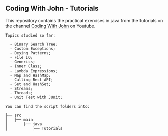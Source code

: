 ## Coding With John - Tutorials

This repository contains the practical exercises in java from the tutorials on the channel [Coding With John](https://www.youtube.com/@CodingWithJohn) on Youtube.

```
Topics studied so far:

  - Binary Search Tree;
  - Custom Exceptions;
  - Desing Patterns;
  - File IO;
  - Generics;
  - Inner Class;
  - Lambda Expressions;
  - Map and HashMap;
  - Calling Rest API;
  - Set and HashSet;
  - Streams;
  - Threads;
  - Unit Test with JUnit;
  
You can find the script folders into:

├── src
│   ├── main
│       ├── java
│           ├── Tutorials
  
```



